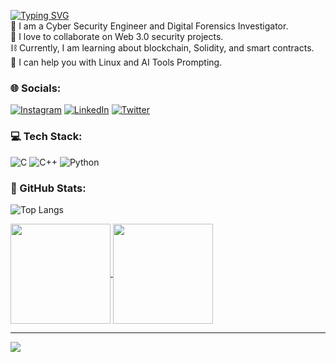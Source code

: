 [![Typing SVG](https://readme-typing-svg.herokuapp.com?font=Fira+Code&weight=500&size=25&duration=2000&pause=500&color=F7F7F7&width=435&lines=HI%F0%9F%91%8B%2C+I'm+Tanmay+Shrimali)](https://git.io/typing-svg)<br>
👾 I am a Cyber Security Engineer and Digital Forensics Investigator.<br>
🤖 I love to collaborate on Web 3.0 security projects.<br>
⛓️ Currently, I am learning about blockchain, Solidity, and smart contracts.<br>
🐧 I can help you with Linux and AI Tools Prompting.<br>

### 🌐 Socials:
[![Instagram](https://img.shields.io/badge/Instagram-E4405F?style=for-the-badge&logo=instagram&logoColor=white)](https://www.instagram.com/tanmay_shrimali_/)
[![LinkedIn](	https://img.shields.io/badge/LinkedIn-0077B5?style=for-the-badge&logo=linkedin&logoColor=white)](https://in.linkedin.com/in/tanmay-shrimali/) 
[![Twitter](https://img.shields.io/badge/Twitter-1DA1F2?style=for-the-badge&logo=twitter&logoColor=white)](https://twitter.com/TanmayShrimali_/) 

### 💻 Tech Stack:
![C](https://img.shields.io/badge/C-00599C?style=for-the-badge&logo=c&logoColor=white) 
![C++](https://img.shields.io/badge/C%2B%2B-00599C?style=for-the-badge&logo=c%2B%2B&logoColor=white) 
![Python](https://img.shields.io/badge/Python-FFD43B?style=for-the-badge&logo=python&logoColor=blue) 

### 📆 GitHub Stats:
![Top Langs](https://github-readme-stats.vercel.app/api/top-langs/?username=tanmay-shrimali&layout=compact&theme=github_dark)

<a href="#">
  <img height=160 align="center" src="http://github-readme-streak-stats.herokuapp.com?user=tanmay-shrimali&theme=github-dark-blue"/>
</a>

<a href="#">
  <img height=160 align="center" src="https://github-readme-stats.vercel.app/api?username=tanmay-shrimali&theme=github_dark&show_icons=true&rank_icon=github"/>
</a>

---
![](https://visitcount.itsvg.in/api?id=tanmay-shrimali&icon=8&color=12)

